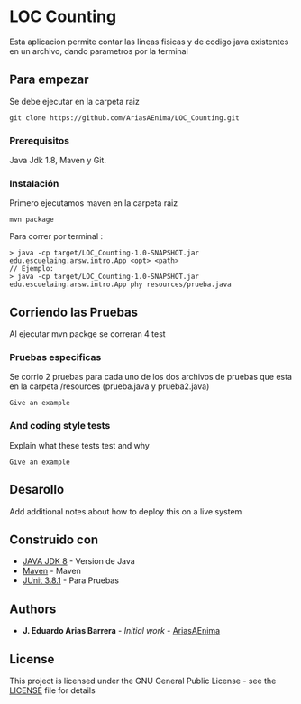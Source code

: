 # LOC Counting

Esta aplicacion permite contar las lineas fisicas y de codigo java existentes en un archivo, dando parametros por la terminal

## Para empezar

Se debe ejecutar en la carpeta raiz
```
git clone https://github.com/AriasAEnima/LOC_Counting.git
```
### Prerequisitos

Java Jdk 1.8, Maven y Git.

### Instalación

Primero ejecutamos maven en la carpeta raiz

```
mvn package
```

Para correr por terminal :

```
> java -cp target/LOC_Counting-1.0-SNAPSHOT.jar edu.escuelaing.arsw.intro.App <opt> <path>
// Ejemplo:
> java -cp target/LOC_Counting-1.0-SNAPSHOT.jar edu.escuelaing.arsw.intro.App phy resources/prueba.java
```

## Corriendo las Pruebas

Al ejecutar mvn packge se correran 4 test

### Pruebas especificas

Se corrio 2 pruebas para cada uno de los dos archivos de pruebas que esta en la carpeta /resources (prueba.java y prueba2.java)

```
Give an example
```

### And coding style tests

Explain what these tests test and why

```
Give an example
```

## Desarollo

Add additional notes about how to deploy this on a live system

## Construido con

* [JAVA JDK 8](http://www.oracle.com/technetwork/java/javase/overview/index.html) - Version de Java
* [Maven](https://maven.apache.org/) - Maven
* [JUnit 3.8.1](https://mvnrepository.com/artifact/junit/junit/3.8.1) - Para Pruebas


## Authors

* **J. Eduardo Arias Barrera** - *Initial work* - [AriasAEnima](https://github.com/AriasAEnima)


## License

This project is licensed under the GNU General Public License - see the [LICENSE](LICENSE) file for details
